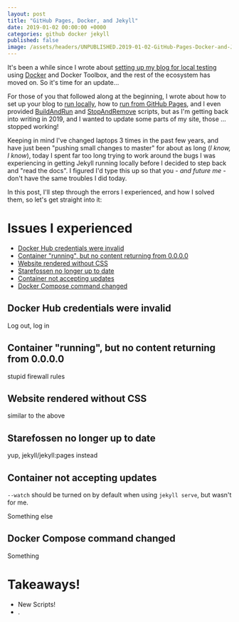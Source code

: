 ```yaml
---
layout: post
title: "GitHub Pages, Docker, and Jekyll"
date: 2019-01-02 00:00:00 +0000
categories: github docker jekyll
published: false
image: /assets/headers/UNPUBLISHED.2019-01-02-GitHub-Pages-Docker-and-Jekyll.png
---
```


It's been a while since I wrote about [setting up my blog for local testing](/2016/10/08/Getting-started-with-Jekyll-Part-4/) using [Docker](https://www.docker.com/) and Docker Toolbox, and the rest of the ecosystem has moved on. So it's time for an update...

<!--description-->

For those of you that followed along at the beginning, I wrote about how to set up your blog to [run locally](/2016/10/08/Getting-started-with-Jekyll-Part-4/), how to [run from GitHub Pages](/2016/10/22/Getting-started-with-Jekyll-Part-8/), and I even provided [BuildAndRun](https://github.com/PHeonix25/PHeonix25.github.io/blob/fd951c2fecfc9efc96792f8ac388ed680cf5936b/Docker.BuildAndRun.ps1) and [StopAndRemove](https://github.com/PHeonix25/PHeonix25.github.io/blob/fd951c2fecfc9efc96792f8ac388ed680cf5936b/Docker.StopAndRemove.ps1) scripts, but as I'm getting back into writing in 2019, and I wanted to update some parts of my site, those ... stopped working!

Keeping in mind I've changed laptops 3 times in the past few years, and have just been "pushing small changes to master" for about as long (_I know, I know_), today I spent far too long trying to work around the bugs I was experiencing in getting Jekyll running locally before I decided to step back and "read the docs".
I figured I'd type this up so that you - _and future me_ - don't have the same troubles I did today.

In this post, I'll step through the errors I experienced, and how I solved them, so let's get straight into it:

# Issues I experienced

<!-- TOC depthFrom:2 -->

- [Docker Hub credentials were invalid](#docker-hub-credentials-were-invalid)
- [Container "running", but no content returning from 0.0.0.0](#container-running-but-no-content-returning-from-0000)
- [Website rendered without CSS](#website-rendered-without-css)
- [Starefossen no longer up to date](#starefossen-no-longer-up-to-date)
- [Container not accepting updates](#container-not-accepting-updates)
- [Docker Compose command changed](#docker-compose-command-changed)

<!-- /TOC -->

## Docker Hub credentials were invalid

Log out, log in

## Container "running", but no content returning from 0.0.0.0

stupid firewall rules

## Website rendered without CSS

similar to the above

## Starefossen no longer up to date

yup, jekyll/jekyll:pages instead

## Container not accepting updates

`--watch` should be turned on by default when using `jekyll serve`, but wasn't for me.

Something else

## Docker Compose command changed

Something

# Takeaways!

- New Scripts!
- .
